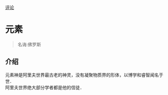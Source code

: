 [评论](https://github.com/pokemonchw/AlithCalendar/issues/13)
# 元素
> 名诲:佛罗斯
## 介绍
元素神是阿里夫世界最古老的神灵，没有凝聚物质界的形体，以博学和睿智闻名于世． \
阿里夫世界绝大部分学者都是他的信徒．